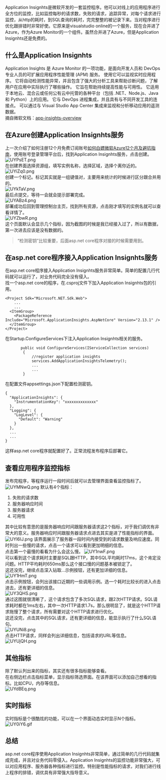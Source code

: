 Application Insignhts是微软开发的一套监控程序。他可以对线上的应用程序进行全方位的监控，比如监控每秒的请求数，失败的请求，追踪异常，对每个请求进行监控，从http的耗时，到SQL查询的耗时，完完整整的被记录下来。当对程序进行优化跟排错时非常好使。它原来是visualstudio online的一个服务，现在合并进了Azure，作为Azure Monitor的一个组件。虽然合并进了Azure，但是Application Insignhts还是免费的。    

## 什么是Application Insignhts
Application Insights 是 Azure Monitor 的一项功能，是面向开发人员和 DevOps 专业人员的可扩展应用程序性能管理 (APM) 服务。 使用它可以监视实时应用程序。 它将自动检测性能异常，并且包含了强大的分析工具来帮助诊断问题，了解用户在应用中实际执行了哪些操作。 它旨在帮助持续提高性能与可用性。 它适用于本地云、混合云或任何公有云中托管的各种平台（包括 .NET、Node.js、Java 和 Python）上的应用。 它与 DevOps 进程集成，并且具有与不同开发工具的连接点。 可以通过与 Visual Studio App Center 集成来监视和分析移动应用的遥测数据。    
摘自微软文档：[app-insights-overview](https://docs.microsoft.com/zh-cn/azure/azure-monitor/app/app-insights-overview)
## 在Azure创建Application Insignhts服务
上一次介绍了如何注册12个月免费订阅账号[如何白嫖微软Azure12个月及避坑指南](https://www.cnblogs.com/kklldog/p/azure-free-12m.html)，使用账号登录管理平台后，找到Application Insignhts服务，点击创建。    
![UYPsET.png](https://s1.ax1x.com/2020/07/13/UYPsET.png)   
在创建界面选择资源组，填写实例名称，选择区域，选择个离你近的。    
![UYiZq0.png](https://s1.ax1x.com/2020/07/13/UYiZq0.png)    
创建一个标记。标记其实就是一组键值对，主要用来统计的时候进行区分跟合并用的。    
![UYkTaV.png](https://s1.ax1x.com/2020/07/13/UYkTaV.png)    
最后点提交，等待一会就会提示部署完成。    
![UYABz4.png](https://s1.ax1x.com/2020/07/13/UYABz4.png)    
部署成功后回到管理控制台主页，找到所有资源，点击刚才填写的实例名就可以查看详情了。   
![UYZbwR.png](https://s1.ax1x.com/2020/07/13/UYZbwR.png)   
这个页面默认会显示几个指标，因为截图的时候是我已经接入过了，所以有数据，第一次进去应该是没有数据的。    
> “检测密钥”比较重要，后面asp.net core程序对接的时候需要用到。

## 在asp.net core程序接入Application Insignhts服务
在asp.net core程序接入Application Insignhts服务非常简单。简单的配置几行代码就可以运行了，对业务代码完全没有侵入。    
找一个asp.net core的程序，在.csproj文件下加入Application Insignhts包的引用。
```
<Project Sdk="Microsoft.NET.Sdk.Web">
    ...
    ...
  <ItemGroup>
    <PackageReference Include="Microsoft.ApplicationInsights.AspNetCore" Version="2.13.1" />
  </ItemGroup>
</Project>

```
在Startup.ConfigureServices下注入Application Insignhts相关的服务。
```
       public void ConfigureServices(IServiceCollection services)
        {
            //register application insights
            services.AddApplicationInsightsTelemetry();
            ...
            ...
        }
```
在配置文件appsettings.json下配置检测密钥。
```
{
  "ApplicationInsights": {
    "InstrumentationKey": "xxxxxxxxxxxxxx"
  },
  "Logging": {
    "LogLevel": {
      "Default": "Warning"
    }
  },
  ...
  ...
}
```
这样asp.net core程序就配置好了。正常流程发布程序后部署它。
## 查看应用程序监控指标
发布完程序，等程序运行一段时间后就可以去管理界面查看监控指标了。    
![UYMNwQ.png](https://s1.ax1x.com/2020/07/13/UYMNwQ.png)
默认有4个指标：
1. 失败的请求数
2. 服务器响应时间
3. 服务器请求
4. 可用性

其中比较有意思的是服务器响应时间跟服务器请求这2个指标，对于我们调优有非常大的意义。服务器响应时间跟服务器请求点进去其实是进了性能指标的界面。    
![UYl6IJ.png](https://s1.ax1x.com/2020/07/13/UYl6IJ.png)
该界面展示了服务器一段时间内接受到的请求数量及响应速度。同时列出一些慢的请求，点击一个请求可以看到更加明细的信息。    
点击第一个最慢的看看为什么会这么慢。
![UY1nwF.png](https://s1.ax1x.com/2020/07/13/UY1nwF.png)    
可以看到这个请求耗时主要是SQL跟HTTP，其中SQL平均耗时17ms，这个肯定没问题。HTTP平均耗时650ms那么这个接口慢的问题基本被锁定了。    
这还没完，继续点击深入钻取...示例按钮，还有更加详细的信息。
![UY1HmT.png](https://s1.ax1x.com/2020/07/13/UY1HmT.png)    
点击示例按钮，会列出该接口近期的一些调用示例。选一个耗时比较长的进入点击进去，还有更详细的信息。    
![UY3QHS.png](https://s1.ax1x.com/2020/07/13/UY3QHS.png)    
通过这图就很清晰了，这个请求包含了多次SQL请求，跟2次HTTP请求。SQL请求耗时都在1ms左右，其中一次HTTP请求1.7s，那么很明显了，就是这个HTTP请求拖慢了整个请求，所有需要对这个HTTP请求进行优化。    
这还没完，点击其中的SQL请求，还有更详细的信息，能显示执行了什么SQL语句。   
![UYUNi8.png](https://s1.ax1x.com/2020/07/13/UYUNi8.png)    
点击HTTP请求，同样会列出详细信息，包括请求的URL等信息。    
![UYUjQH.png](https://s1.ax1x.com/2020/07/13/UYUjQH.png)
## 其他指标
除了默认列出来的指标，其实还有很多指标能够查看。   
在右侧边栏点击指标菜单，显示指标筛选界面。在该界面可以添加自己想看的指标。比如CPU，内存等信息。    
![UYdBEq.png](https://s1.ax1x.com/2020/07/13/UYdBEq.png)
## 实时指标
实时指标是个很酷炫的功能，可以在一个界面动态实时显示N个指标。   
![UY0iY6.gif](https://s1.ax1x.com/2020/07/13/UY0iY6.gif)
## 总结
asp.net core程序使用Application Insignhts非常简单，通过简单的几行代码就集成完成，并且对业务代码零侵入。Application Insignhts的监控功能非常强大，可以对应用程序、服务器各种指标进行监控。特别是性能指标的请求，对我们进行线上程序的排错，调优具有非常强大指导意义。